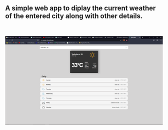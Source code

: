 <h2>A simple web app to diplay the current weather of the entered city along with other details.</h2>
<br>
<br>
<img src="Screenshot (23).png" alt="weather.io"/>
